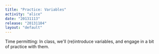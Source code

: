 ```yaml
---
title: "Practice: Variables"
activity: "alice"
date: "20131113"
release: "20131104"
layout: "default"
---
```


Time permitting: In class, we'll (re)introduce variables, and engage in a bit of practice with them.

